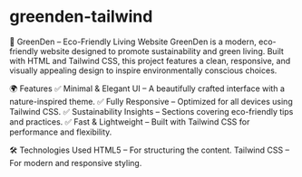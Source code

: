 # greenden-tailwind

🌿 GreenDen – Eco-Friendly Living Website
GreenDen is a modern, eco-friendly website designed to promote sustainability and green living. Built with HTML and Tailwind CSS, this project features a clean, responsive, and visually appealing design to inspire environmentally conscious choices.

🌍 Features
✅ Minimal & Elegant UI – A beautifully crafted interface with a nature-inspired theme.
✅ Fully Responsive – Optimized for all devices using Tailwind CSS.
✅ Sustainability Insights – Sections covering eco-friendly tips and practices.
✅ Fast & Lightweight – Built with Tailwind CSS for performance and flexibility.

🛠️ Technologies Used
HTML5 – For structuring the content.
Tailwind CSS – For modern and responsive styling.
